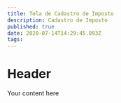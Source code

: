 ```yaml
---
title: Tela de Cadastro de Imposto
description: Cadastro de Imposto
published: true
date: 2020-07-14T14:29:45.093Z
tags: 
---
```


# Header
Your content here